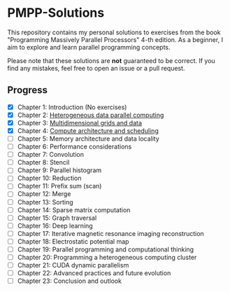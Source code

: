 # PMPP-Solutions
This repository contains my personal solutions to exercises from the book 
"Programming Massively Parallel Processors" 4-th edition. 
As a beginner, I aim to explore and learn parallel programming concepts. 

Please note that these solutions are **not** guaranteed to be correct. 
If you find any mistakes, feel free to open an issue or a pull request.



## Progress
- [x] Chapter 1: Introduction (No exercises)
- [x] Chapter 2: [Heterogeneous data parallel computing](Chapter02/README.md)
- [x] Chapter 3: [Multidimensional grids and data](Chapter03/README.md)
- [x] Chapter 4: [Compute architecture and scheduling](Chapter04/README.md)
- [ ] Chapter 5: Memory architecture and data locality
- [ ] Chapter 6: Performance considerations
- [ ] Chapter 7: Convolution
- [ ] Chapter 8: Stencil
- [ ] Chapter 9: Parallel histogram
- [ ] Chapter 10: Reduction
- [ ] Chapter 11: Prefix sum (scan)
- [ ] Chapter 12: Merge
- [ ] Chapter 13: Sorting
- [ ] Chapter 14: Sparse matrix computation
- [ ] Chapter 15: Graph traversal
- [ ] Chapter 16: Deep learning
- [ ] Chapter 17: Iterative magnetic resonance imaging reconstruction
- [ ] Chapter 18: Electrostatic potential map
- [ ] Chapter 19: Parallel programming and computational thinking
- [ ] Chapter 20: Programming a heterogeneous computing cluster
- [ ] Chapter 21: CUDA dynamic parallelism
- [ ] Chapter 22: Advanced practices and future evolution
- [ ] Chapter 23: Conclusion and outlook

